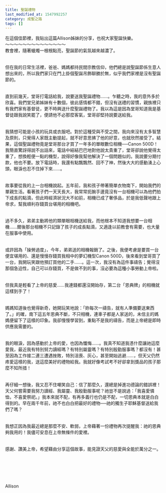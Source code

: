 ```yaml
---
title: 聖誕禮物
last_modified_at: 1547992257
category: 成聖之路
tags: []
---
```


<p>在這個佳節裡，我貼出這篇Allison姊妹的分享，也祝大家聖誕快樂。<!--more--><br/>～～～～～～～～～～～～～～<br/>教會裡，隨著蠟燭一根根點亮，聖誕節的氣氛越來越濃了。<br/><br/><br/>但在我的日常生活裡，爸爸、媽媽都持民間宗教信仰，他們總是說聖誕節係生意人想出來的，所以我們家只在門上掛個聖誕吊飾聊勝於無，似乎我們家裡是沒有聖誕節的。<br/><br/><br/>直到前幾天，堂哥打電話給我，說要送我聖誕禮物……。乍聽之時，我的意外多於欣喜。我們堂兄弟姊妹有十數個，彼此感情都不錯，但沒有送禮的習慣，親族裡只有我們家有基督徒，更不時興送什麼聖誕禮物了。我以為這是因為堂哥知道我是基督徒跟我說笑罷了，便請他不必那麼客氣，堂哥卻堅持說要送給我。<br/><br/><br/>我猜想可能是小孩的玩具或衣服吧。對於這種受與不受之間，我向來沒有太多智慧及原則，只覺得人家既主動提起，就不好意思拂了他的好意，也就欣然接受了。結果，這個聖誕禮物竟是堂哥那台才買了一年多的單眼數位相機──Canon 500D！<br/>我簡直驚訝得說不出話來，電話中結結巴巴地對他說太貴重了，堂哥卻說他覺得太重了，想換輕便一點的機型，說得好像我幫他解決了一個問題似的。我說要分期付款，他也不要。放下電話時，我還有點飄飄然、回不了神，然後大大的感動湧上心頭，眼淚也忍不住掉下來……。<br/><br/><br/>故事要從我的上一台相機說起。五年前，我和孩子帶著簡單衣物南下，開始我們的單親生活。看著孩子們一天天長大，我常常扼腕手邊竟沒有一台相機可以為他們拍下成長的點滴，但此時經濟狀況大不如前，相機已成了奢侈品，於是我低聲地跟上帝求，幫我順利存錢買台堪用的相機吧。<br/><br/><br/>過不多久，弟弟主動將他的類單眼相機送給我，而他根本不知道我想要一台相機……爾後那台相機不只記錄了孩子的成長點滴，又適逢以前教會有需要，也大量在服事中使用。<br/><br/><br/>或許因為「操勞過度」，今年，弟弟送的相機報銷了。之後，我便考慮是要買一台便宜堪用的、還是慢慢存錢買我相中的夢幻機型Canon 500D，後來看到堂哥買了一台，我開玩笑跟他預訂買他的二手……。這一次，我沒有為這件事禱告；覺得沒那個急迫性，自己可以存錢買，不是做不到的事，沒必要為這種小事勞動上帝啦。<br/><br/><br/>但我真是輕看了上帝的慈愛……我連錢都還沒開始存，第二台「恩典牌」的相機就這樣到手了！<br/><br/><br/>媽媽知道後也覺得新奇，她開玩笑地說：「妳每次一禱告，就有人準備要送東西了。」的確，南下這五年恩典不斷，不只相機，連車子都是人家送的，未信主的媽媽便留下了這樣的印象。我卻慢慢學習到，重點不是我的禱告，而是上帝總是即時供應我需要的。<br/><br/><br/>我的眼淚，因為感動於上帝的愛，也因為懺悔……。我真不知道我憑什麼讓祂這麼愛我，最近我有特別努力讀經嗎？有特別屬靈嗎？有特別殷勤服事嗎？都沒有！甚至因為工作接二連三遭遇挫敗，特別沮喪、灰心，甚至開始逃避……，但天父仍然疼愛這樣的我，送這麼美好的禮物給我。我就好像考試考不好卻拿到獎品的孩子那麼不知所措！<br/><br/><br/>再仔細一想後，我又忍不住嘲笑自己：信了那麼久，還總是掉進功德論的錯誤裡！天父何嘗需要我努力讀經、我屬靈、我殷勤服事呢？祂豈不是說過：「我喜愛憐恤，不喜愛祭祀。」我本來就不配，有再多義行也仍是不配，一切恩典本就是白白得到的。早在兩千年前，祂不也白白把最好的禮物──祂的獨生子耶穌基督送給我們了嗎？<br/><br/><br/>我想正因為我最近總是那麼不安、軟弱，上帝藉著一份禮物再次提醒我：祂的恩典夠我用的！我儘可安息在上帝無條件的愛裡。<br/><br/><br/>感謝、讚美上帝，希望藉由分享這個故事，能見證天父的慈愛與全能於萬分之一。<br/><br/><br/><br/><br/><br/><br/>Allison<br/><br/><br/><br/><br/><br/><br/><br/>
</p>